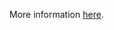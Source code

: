 More information [here](https://docs.bridgecrew.io/docs/ensure-alibaba-cloud-rds-instance-has-log_disconnections-enabled-1).
